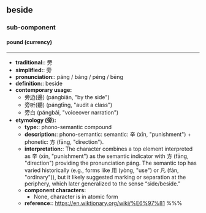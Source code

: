 ## beside
### sub-component
#### pound (currency)
---
- **traditional:**: 旁
- **simplified:**: 旁
- **pronunciation:**: páng / bàng / péng / bēng
- **definition:**: beside
- **contemporary usage:**
  - 旁边(邊) (pángbiān, "by the side")
  - 旁听(聽) (pángtīng, "audit a class")
  - 旁白 (pángbái, "voiceover narration")
- **etymology (旁):**
  - **type:**: phono-semantic compound
  - **description:**: phono-semantic: semantic: 辛 (xīn, "punishment") + phonetic: 方 (fāng, "direction").
  - **interpretation:**: The character combines a top element interpreted as 辛 (xīn, "punishment") as the semantic indicator with 方 (fāng, "direction") providing the pronunciation páng. The semantic top has varied historically (e.g., forms like 用 (yòng, "use") or 凡 (fán, "ordinary")), but it likely suggested marking or separation at the periphery, which later generalized to the sense “side/beside.”
  - **component characters:**
    - None, character is in atomic form
  - **reference:**: https://en.wiktionary.org/wiki/%E6%97%81
%%%